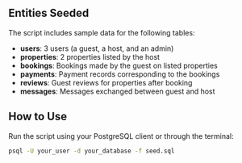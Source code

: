 ## Entities Seeded

The script includes sample data for the following tables:

- **users**: 3 users (a guest, a host, and an admin)
- **properties**: 2 properties listed by the host
- **bookings**: Bookings made by the guest on listed properties
- **payments**: Payment records corresponding to the bookings
- **reviews**: Guest reviews for properties after booking
- **messages**: Messages exchanged between guest and host

## How to Use

Run the script using your PostgreSQL client or through the terminal:

```bash
psql -U your_user -d your_database -f seed.sql
```
